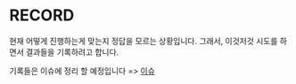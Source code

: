 # RECORD
현재 어떻게 진행하는게 맞는지 정답을 모르는 상황입니다. 그래서, 이것저것 시도를 하면서 결과들을 기록하려고 합니다.

기록들은 이슈에 정리 할 예정입니다 => [이슈](https://github.com/Prize-Three/-/issues?q=is%3Aissue+is%3Aclosed)
